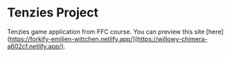 # Tenzies Project

Tenzies game application from FFC course.
You can preview this site [here](https://forkify-emilien-wittchen.netlify.app/](https://willowy-chimera-a602cf.netlify.app/).

